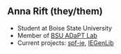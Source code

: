## Anna Rift (they/them)

- Student at Boise State University
- Member of [BSU ADaPT Lab](https://boisestate-adaptlab.github.io)
- Current projects: [spf-ie](https://github.com/BoiseState-AdaptLab/spf-ie), [IEGenLib](https://github.com/BoiseState-AdaptLab/IEGenLib)

